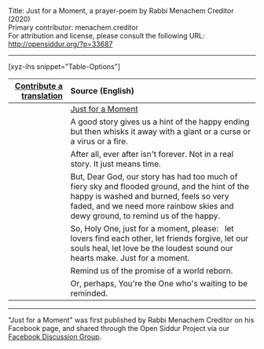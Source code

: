 <html>
<head></head>
<body>
Title: Just for a Moment, a prayer-poem by Rabbi Menachem Creditor (2020)<br />
Primary contributor: menachem.creditor<br />
For attribution and license, please consult the following URL: <a href="http://opensiddur.org/?p=33687">http://opensiddur.org/?p=33687</a>
<p />
<hr />

[xyz-ihs snippet="Table-Options"]<table style="margin-left: auto; margin-right: auto;" class="draggable">
<thead><tr><th id="x" style="text-align: right;"><a href="/translate/" target="_blank" rel="noopener">Contribute a translation</a></th><th style="text-align: left;">Source (English)</th></tr></thead>
<tbody>
<tr><td style="vertical-align:top;">
<div class="liturgy" lang="he">

</span></div></td>
 
<td style="vertical-align:top;">
<div class="english" lang="en">
<u>Just for a Moment</u>
</div></td></tr>


<tr><td style="vertical-align:top;">
<div class="liturgy" lang="he">

</span></div></td>
 
<td style="vertical-align:top;">
<div class="english" lang="en">
A good story gives us a hint
of the happy ending
but then whisks it away
with a giant or a curse
or a virus or a fire.
</div></td></tr>


<tr><td style="vertical-align:top;">
<div class="liturgy" lang="he">

</span></div></td>
 
<td style="vertical-align:top;">
<div class="english" lang="en">
After all,
ever after isn't forever.
Not in a real story.
It just means time.
</div></td></tr>


<tr><td style="vertical-align:top;">
<div class="liturgy" lang="he">

</span></div></td>
 
<td style="vertical-align:top;">
<div class="english" lang="en">
But, Dear God,
our story has had too much
of fiery sky and flooded ground,
and the hint of the happy
is washed and burned,
feels so very faded,
and we need more
rainbow skies and dewy ground,
to remind us of the happy.
</div></td></tr>


<tr><td style="vertical-align:top;">
<div class="liturgy" lang="he">

</span></div></td>
 
<td style="vertical-align:top;">
<div class="english" lang="en">
So, Holy One,
just for a moment,
please:
&nbsp;
let lovers find each other,
let friends forgive,
let our souls heal,
let love be the loudest sound our hearts make.
Just for a moment.
</div></td></tr>


<tr><td style="vertical-align:top;">
<div class="liturgy" lang="he">

</span></div></td>
 
<td style="vertical-align:top;">
<div class="english" lang="en">
Remind us of the promise
of a world reborn.
</div></td></tr>


<tr><td style="vertical-align:top;">
<div class="liturgy" lang="he">

</span></div></td>
 
<td style="vertical-align:top;">
<div class="english" lang="en">
Or, perhaps,
You're the One who's waiting
to be reminded.
</div></td></tr>
</tbody></table>

<hr />

"Just for a Moment" was first published by Rabbi Menachem Creditor on his Facebook page, and shared through the Open Siddur Project via our <a href="https://www.facebook.com/groups/opensiddur/permalink/10157980971172746/">Facebook Discussion Group</a>.

&nbsp;
</body>
</html>
